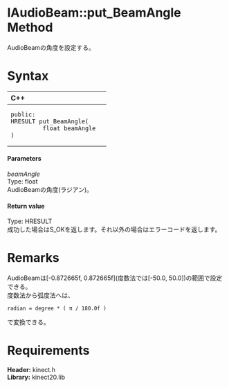IAudioBeam::put\_BeamAngle Method  
=================================  

AudioBeamの角度を設定する。 <span id="syntaxSection"></span>

Syntax  
======  

<table>
<colgroup>
<col width="100%" />
</colgroup>
<thead>
<tr class="header">
<th align="left">C++</th>
</tr>
</thead>
<tbody>
<tr class="odd">
<td align="left"><pre><code>public:  
HRESULT put_BeamAngle(  
         float beamAngle  
)</code></pre></td>
</tr>
</tbody>
</table>

<span id="ID4EG"></span>
#### Parameters  

*beamAngle*    
Type: float  
AudioBeamの角度(ラジアン)。  

<span id="ID4EP"></span>
#### Return value  

Type: HRESULT  
成功した場合はS\_OKを返します。それ以外の場合はエラーコードを返します。  

<span id="remarks"></span>

Remarks  
=======  

AudioBeamは[-0.872665f, 0.872665f]\(度数法では[-50.0, 50.0])の範囲で設定できる。  
度数法から弧度法へは、  

    radian = degree * ( π / 180.0f )  

で変換できる。  

<span id="requirements"></span>

Requirements  
============  

**Header:** kinect.h  
**Library:** kinect20.lib  



<!--Please do not edit the data in the comment block below.-->
<!--
TOCTitle : put_BeamAngle Method
RLTitle : IAudioBeam::put_BeamAngle Method
KeywordK : put_BeamAngle method
KeywordK : IAudioBeam::put_BeamAngle method
KeywordF : IAudioBeam::put_BeamAngle
KeywordF : put_BeamAngle
KeywordF : Microsoft.Kinect.kinect.IAudioBeam.put_BeamAngle(float)
KeywordA : M:Microsoft.Kinect.kinect.IAudioBeam.put_BeamAngle(float)
AssetID : M:Microsoft.Kinect.kinect.IAudioBeam.put_BeamAngle(float)
Locale : en-us
CommunityContent : 1
APIType : Managed
APILocation : 
APIName : Microsoft.Kinect.kinect.IAudioBeam::put_BeamAngle
TargetOS : Windows
TopicType : kbSyntax
DevLang : C++
DocSet : K4Wv2
ProjType : K4Wv2Proj
Technology : Kinect for Windows
Product : Kinect for Windows SDK v2
productversion : 20
-->

